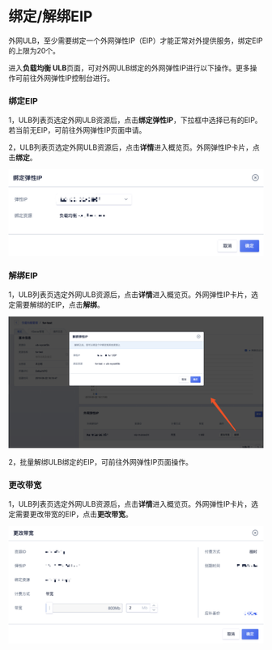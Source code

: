# 绑定/解绑EIP

外网ULB，至少需要绑定一个外网弹性IP（EIP）才能正常对外提供服务，绑定EIP的上限为20个。

进入**负载均衡 ULB**页面，可对外网ULB绑定的外网弹性IP进行以下操作。更多操作可前往外网弹性IP控制台进行。

### 绑定EIP ‌ 

1，ULB列表页选定外网ULB资源后，点击**绑定弹性IP**，下拉框中选择已有的EIP。若当前无EIP，可前往外网弹性IP页面申请。 ‌

 2，ULB列表页选定外网ULB资源后，点击**详情**进入概览页。外网弹性IP卡片，点击**绑定**。

![&#x7ED1;&#x5B9A;&#x5F39;&#x6027;IP](../../../.gitbook/assets/image%20%2812%29.png)

### 解绑EIP 

1，ULB列表页选定外网ULB资源后，点击**详情**进入概览页。外网弹性IP卡片，选定需要解绑的EIP，点击**解绑**。 

![](../../../.gitbook/assets/image%20%282%29.png)

2，批量解绑ULB绑定的EIP，可前往外网弹性IP页面操作。 ‌ 

### 更改带宽 

1，ULB列表页选定外网ULB资源后，点击**详情**进入概览页。外网弹性IP卡片，选定需要更改带宽的EIP，点击**更改带宽**。

![&#x66F4;&#x6539;&#x5E26;&#x5BBD;](../../../.gitbook/assets/image%20%2834%29.png)



